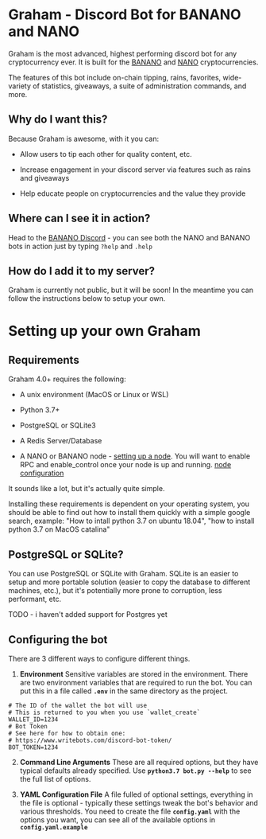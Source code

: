 
# Graham - Discord Bot for BANANO and NANO

  

Graham is the most advanced, highest performing discord bot for any cryptocurrency ever. It is built for the [BANANO](https://banano.cc) and [NANO](https://nano.org) cryptocurrencies.

  

The features of this bot include on-chain tipping, rains, favorites, wide-variety of statistics, giveaways, a suite of administration commands, and more.

  

## Why do I want this?

  

Because Graham is awesome, with it you can:

- Allow users to tip each other for quality content, etc.

- Increase engagement in your discord server via features such as rains and giveaways

- Help educate people on cryptocurrencies and the value they provide

  

## Where can I see it in action?

  

Head to the [BANANO Discord](https://chat.banano.cc) - you can see both the NANO and BANANO bots in action just by typing `?help` and `.help`

  

## How do I add it to my server?

  

Graham is currently not public, but it will be soon! In the meantime you can follow the instructions below to setup your own.

  

# Setting up your own Graham

  

## Requirements

  

Graham 4.0+ requires the following:

- A unix environment (MacOS or Linux or WSL)

- Python 3.7+

- PostgreSQL or SQLite3

- A Redis Server/Database

- A NANO or BANANO node - [setting up a node](https://docs.nano.org/running-a-node/node-setup/). You will want to enable RPC and enable_control once your node is up and running. [node configuration](https://docs.nano.org/running-a-node/configuration/)

  

It sounds like a lot, but it's actually quite simple.

  

Installing these requirements is dependent on your operating system, you should be able to find out how to install them quickly with a simple google search, example: "How to intall python 3.7 on ubuntu 18.04", "how to install python 3.7 on MacOS catalina"

  

## PostgreSQL or SQLite?

  

You can use PostgreSQL or SQLite with Graham. SQLite is an easier to setup and more portable solution (easier to copy the database to different machines, etc.), but it's potentially more prone to corruption, less performant, etc.

  

TODO - i haven't added support for Postgres yet

  

## Configuring the bot

  

There are 3 different ways to configure different things.

  

1) **Environment**
Sensitive variables are stored in the environment. There are two environment variables that are required to run the bot. You can put this in a file called **`.env`** in the same directory as the project.
```
# The ID of the wallet the bot will use
# This is returned to you when you use `wallet_create`
WALLET_ID=1234
# Bot Token
# See here for how to obtain one:
# https://www.writebots.com/discord-bot-token/
BOT_TOKEN=1234
```
2) **Command Line Arguments**
These are all required options, but they have typical defaults already specified. Use **`python3.7 bot.py --help`** to see the full list of options.

3) **YAML Configuration File**
A file fulled of optional settings, everything in the file is optional - typically these settings tweak the bot's behavior and various thresholds. You need to create the file **`config.yaml`** with the options you want, you can see all of the available options in **`config.yaml.example`**